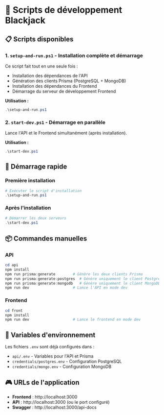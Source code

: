 # 🎲 Scripts de développement Blackjack

## 📋 Scripts disponibles

### 1. `setup-and-run.ps1` - Installation complète et démarrage
Ce script fait tout en une seule fois :
- Installation des dépendances de l'API
- Génération des clients Prisma (PostgreSQL + MongoDB)
- Installation des dépendances du Frontend
- Démarrage du serveur de développement Frontend

**Utilisation :**
```powershell
.\setup-and-run.ps1
```

### 2. `start-dev.ps1` - Démarrage en parallèle
Lance l'API et le Frontend simultanément (après installation).

**Utilisation :**
```powershell
.\start-dev.ps1
```

## 🚀 Démarrage rapide

### Première installation
```powershell
# Exécuter le script d'installation
.\setup-and-run.ps1
```

### Après l'installation
```powershell
# Démarrer les deux serveurs
.\start-dev.ps1
```

## 📦 Commandes manuelles

### API
```powershell
cd api
npm install
npm run prisma:generate        # Génère les deux clients Prisma
npm run prisma:generate:postgres  # Génère uniquement le client PostgreSQL
npm run prisma:generate:mongodb   # Génère uniquement le client MongoDB
npm run dev                    # Lance l'API en mode dev
```

### Frontend
```powershell
cd front
npm install
npm run dev                    # Lance le frontend en mode dev
```

## 🔧 Variables d'environnement

Les fichiers `.env` sont déjà configurés dans :
- `api/.env` - Variables pour l'API et Prisma
- `credentials/postgres.env` - Configuration PostgreSQL
- `credentials/mongo.env` - Configuration MongoDB

## 🎮 URLs de l'application

- **Frontend** : http://localhost:3000
- **API** : http://localhost:3000 (ou le port configuré)
- **Swagger** : http://localhost:3000/api-docs
